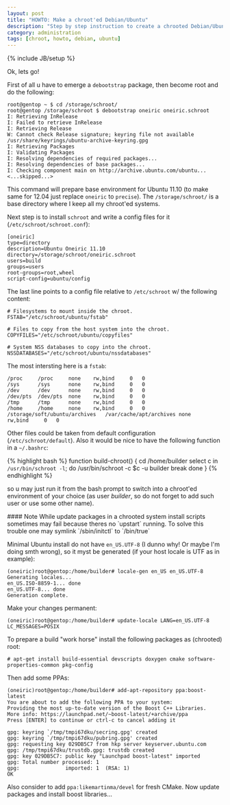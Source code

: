 ```yaml
---
layout: post
title: "HOWTO: Make a chroot'ed Debian/Ubuntu"
description: "Step by step instruction to create a chrooted Debian/Ubuntu environment"
category: administration
tags: [chroot, howto, debian, ubuntu]
---
```

{% include JB/setup %}

Ok, lets go!

First of all u have to emerge a `debootstrap` package, then become root and do the following:

    root@gentop ~ $ cd /storage/schroot/
    root@gentop /storage/schroot $ debootstrap oneiric oneiric.schroot
    I: Retrieving InRelease
    I: Failed to retrieve InRelease
    I: Retrieving Release
    W: Cannot check Release signature; keyring file not available /usr/share/keyrings/ubuntu-archive-keyring.gpg
    I: Retrieving Packages
    I: Validating Packages
    I: Resolving dependencies of required packages...
    I: Resolving dependencies of base packages...
    I: Checking component main on http://archive.ubuntu.com/ubuntu...
    <...skipped...>

This command will prepare base environment for Ubuntu 11.10 (to make same for 12.04 just replace
`oneiric` to `precise`). The `/storage/schroot/` is a base directory where I keep all my chroot'ed systems.

Next step is to install `schroot` and write a config files for it (`/etc/schroot/schroot.conf`):

    [oneiric]
    type=directory
    description=Ubuntu Oneiric 11.10
    directory=/storage/schroot/oneiric.schroot
    users=build
    groups=users
    root-groups=root,wheel
    script-config=ubuntu/config

The last line points to a config file relative to `/etc/schroot` w/ the following content:

    # Filesystems to mount inside the chroot.
    FSTAB="/etc/schroot/ubuntu/fstab"

    # Files to copy from the host system into the chroot.
    COPYFILES="/etc/schroot/ubuntu/copyfiles"

    # System NSS databases to copy into the chroot.
    NSSDATABASES="/etc/schroot/ubuntu/nssdatabases"

The most intersting here is a `fstab`:

    /proc     /proc     none    rw,bind     0   0
    /sys      /sys      none    rw,bind     0   0
    /dev      /dev      none    rw,bind     0   0
    /dev/pts  /dev/pts  none    rw,bind     0   0
    /tmp      /tmp      none    rw,bind     0   0
    /home     /home     none    rw,bind     0   0
    /storage/soft/ubuntu/archives   /var/cache/apt/archives none    rw,bind     0   0

Other files could be taken from default configuration (`/etc/schroot/default`).
Also it would be nice to have the following function in a `~/.bashrc`:

{% highlight bash %}
function build-chroot()
{
    cd /home/builder
    select c in `/usr/bin/schroot -l`; do
        /usr/bin/schroot -c $c -u builder
        break
    done
}
{% endhighlight %}

so u may just run it from the bash prompt to switch into a chroot'ed environment of your choice
(as user _builder_, so do not forget to add such user or use some other name).

<div class="alert alert-info" markdown="1">
#### Note
While update packages in a chrooted system install scripts sometimes may fail because theres
no `upstart` running. To solve this trouble one may symlink `/sbin/initctl` to `/bin/true`
</div>

Minimal Ubuntu install do not have `en_US.UTF-8` (I dunno why! Or maybe I'm doing smth wrong), so
it myst be generated (if your host locale is UTF as in example):

    (oneiric)root@gentop:/home/builder# locale-gen en_US en_US.UTF-8
    Generating locales...
    en_US.ISO-8859-1... done
    en_US.UTF-8... done
    Generation complete.

Make your changes permanent:

    (oneiric)root@gentop:/home/builder# update-locale LANG=en_US.UTF-8 LC_MESSAGES=POSIX

To prepare a build "work horse" install the following packages as (chrooted) root:

    # apt-get install build-essential devscripts doxygen cmake software-properties-common pkg-config

Then add some PPAs:

    (oneiric)root@gentop:/home/builder# add-apt-repository ppa:boost-latest
    You are about to add the following PPA to your system:
    Providing the most up-to-date version of the Boost C++ Libraries.
    More info: https://launchpad.net/~boost-latest/+archive/ppa
    Press [ENTER] to continue or ctrl-c to cancel adding it

    gpg: keyring `/tmp/tmpi67dku/secring.gpg' created
    gpg: keyring `/tmp/tmpi67dku/pubring.gpg' created
    gpg: requesting key 029DB5C7 from hkp server keyserver.ubuntu.com
    gpg: /tmp/tmpi67dku/trustdb.gpg: trustdb created
    gpg: key 029DB5C7: public key "Launchpad boost-latest" imported
    gpg: Total number processed: 1
    gpg:               imported: 1  (RSA: 1)
    OK

Also consider to add `ppa:likemartinma/devel` for fresh CMake. Now update packages and install boost libraries…
